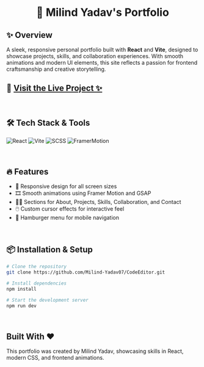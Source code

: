 <h1 align="center">🎨 Milind Yadav's Portfolio</h1>

## ✨ Overview

A sleek, responsive personal portfolio built with **React** and **Vite**, designed to showcase projects, skills, and collaboration experiences. With smooth animations and modern UI elements, this site reflects a passion for frontend craftsmanship and creative storytelling.

## 🔗 [Visit the Live Project ✨](https://milindpersonal-3dportfolio.netlify.app/)

<br>

## 🛠️ Tech Stack & Tools

![React](https://img.shields.io/badge/React-20232A?style=for-the-badge&logo=react&logoColor=61DAFB)
![Vite](https://img.shields.io/badge/Vite-646CFF?style=for-the-badge&logo=vite&logoColor=white)
![SCSS](https://img.shields.io/badge/SCSS-1E1E1E?style=for-the-badge&logo=SCSS&logoColor=white)
![FramerMotion](https://img.shields.io/badge/FramerMotion-339AF0?style=for-the-badge&logo=FramerMotion&logoColor=white)

<br>

## 🔥 Features

- 📱 Responsive design for all screen sizes  
- 🎞️ Smooth animations using Framer Motion and GSAP  
- 🧑‍💻 Sections for About, Projects, Skills, Collaboration, and Contact  
- 🖱️ Custom cursor effects for interactive feel  
- 🍔 Hamburger menu for mobile navigation

<br>

## 📦 Installation & Setup

```bash
# Clone the repository
git clone https://github.com/Milind-Yadav07/CodeEditor.git

# Install dependencies
npm install

# Start the development server
npm run dev
```

<br>

## Built With ❤️
This portfolio was created by Milind Yadav, showcasing skills in React, modern CSS, and frontend animations.




